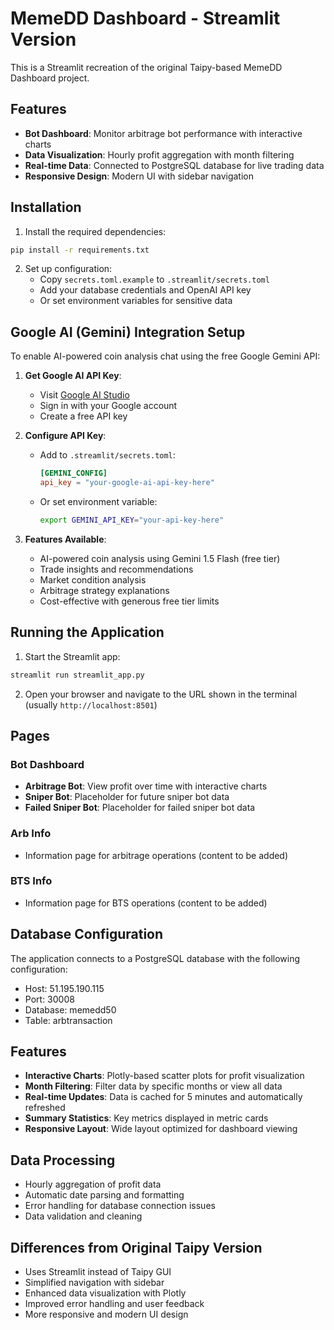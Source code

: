 # MemeDD Dashboard - Streamlit Version

This is a Streamlit recreation of the original Taipy-based MemeDD Dashboard project.

## Features

- **Bot Dashboard**: Monitor arbitrage bot performance with interactive charts
- **Data Visualization**: Hourly profit aggregation with month filtering
- **Real-time Data**: Connected to PostgreSQL database for live trading data
- **Responsive Design**: Modern UI with sidebar navigation

## Installation

1. Install the required dependencies:
```bash
pip install -r requirements.txt
```

2. Set up configuration:
   - Copy `secrets.toml.example` to `.streamlit/secrets.toml`
   - Add your database credentials and OpenAI API key
   - Or set environment variables for sensitive data

## Google AI (Gemini) Integration Setup

To enable AI-powered coin analysis chat using the free Google Gemini API:

1. **Get Google AI API Key**:
   - Visit [Google AI Studio](https://makersuite.google.com/app/apikey)
   - Sign in with your Google account
   - Create a free API key

2. **Configure API Key**:
   - Add to `.streamlit/secrets.toml`:
     ```toml
     [GEMINI_CONFIG]
     api_key = "your-google-ai-api-key-here"
     ```
   - Or set environment variable:
     ```bash
     export GEMINI_API_KEY="your-api-key-here"
     ```

3. **Features Available**:
   - AI-powered coin analysis using Gemini 1.5 Flash (free tier)
   - Trade insights and recommendations
   - Market condition analysis
   - Arbitrage strategy explanations
   - Cost-effective with generous free tier limits

## Running the Application

1. Start the Streamlit app:
```bash
streamlit run streamlit_app.py
```

2. Open your browser and navigate to the URL shown in the terminal (usually `http://localhost:8501`)

## Pages

### Bot Dashboard
- **Arbitrage Bot**: View profit over time with interactive charts
- **Sniper Bot**: Placeholder for future sniper bot data
- **Failed Sniper Bot**: Placeholder for failed sniper bot data

### Arb Info
- Information page for arbitrage operations (content to be added)

### BTS Info
- Information page for BTS operations (content to be added)

## Database Configuration

The application connects to a PostgreSQL database with the following configuration:
- Host: 51.195.190.115
- Port: 30008
- Database: memedd50
- Table: arbtransaction

## Features

- **Interactive Charts**: Plotly-based scatter plots for profit visualization
- **Month Filtering**: Filter data by specific months or view all data
- **Real-time Updates**: Data is cached for 5 minutes and automatically refreshed
- **Summary Statistics**: Key metrics displayed in metric cards
- **Responsive Layout**: Wide layout optimized for dashboard viewing

## Data Processing

- Hourly aggregation of profit data
- Automatic date parsing and formatting
- Error handling for database connection issues
- Data validation and cleaning

## Differences from Original Taipy Version

- Uses Streamlit instead of Taipy GUI
- Simplified navigation with sidebar
- Enhanced data visualization with Plotly
- Improved error handling and user feedback
- More responsive and modern UI design
